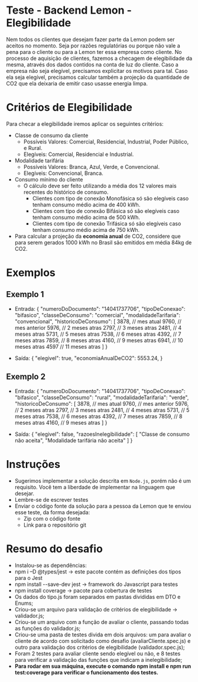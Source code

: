 # Teste - Backend Lemon - Elegibilidade

Nem todos os clientes que desejam fazer parte da Lemon podem ser aceitos no momento. Seja por razões regulatórias ou porque não vale a pena para o cliente ou para a Lemon ter essa empresa como cliente. No processo de aquisição de clientes, fazemos a checagem de elegibilidade da mesma, através dos dados contidos na conta de luz do cliente. Caso a empresa não seja elegível, precisamos explicitar os motivos para tal. Caso ela seja elegível, precisamos calcular também a projeção da quantidade de CO2 que ela deixaria de emitir caso usasse energia limpa.

# Critérios de Elegibilidade

Para checar a elegibilidade iremos aplicar os seguintes critérios:

- Classe de consumo da cliente
    - Possíveis Valores: Comercial, Residencial, Industrial, Poder Público, e Rural.
    - Elegíveis: Comercial, Residencial e Industrial.
- Modalidade tarifária
    - Possíveis Valores: Branca, Azul, Verde, e Convencional.
    - Elegíveis: Convencional, Branca.
- Consumo mínimo do cliente
    - O cálculo deve ser feito utilizando a média dos 12 valores mais recentes do histórico de consumo.
        - Clientes com tipo de conexão Monofásica só são elegíveis caso tenham consumo médio acima de 400 kWh.
        - Clientes com tipo de conexão Bifásica só são elegíveis caso tenham consumo médio acima de 500 kWh.
        - Clientes com tipo de conexão Trifásica só são elegíveis caso tenham consumo médio acima de 750 kWh.
- Para calcular a projeção da **economia anual** de CO2, considere que para serem gerados 1000 kWh no Brasil são emitidos em média 84kg de CO2.

# Exemplos 

## Exemplo 1
- Entrada:
{
  "numeroDoDocumento": "14041737706",
  "tipoDeConexao": "bifasico",
  "classeDeConsumo": "comercial",
  "modalidadeTarifaria": "convencional",
  "historicoDeConsumo": [
    3878, // mes atual
    9760, // mes anterior
    5976, // 2 meses atras
    2797, // 3 meses atras
    2481, // 4 meses atras
    5731, // 5 meses atras
    7538, // 6 meses atras
    4392, // 7 meses atras
    7859, // 8 meses atras
    4160, // 9 meses atras
    6941, // 10 meses atras
    4597  // 11 meses atras
  ]
}

- Saída:
{
   "elegivel": true,
   "economiaAnualDeCO2": 5553.24,
}

## Exemplo 2 
- Entrada: 
{
  "numeroDoDocumento": "14041737706",
  "tipoDeConexao": "bifasico",
  "classeDeConsumo": "rural",
  "modalidadeTarifaria": "verde",
  "historicoDeConsumo": [
    3878, // mes atual
    9760, // mes anterior
    5976, // 2 meses atras
    2797, // 3 meses atras
    2481, // 4 meses atras
    5731, // 5 meses atras
    7538, // 6 meses atras
    4392, // 7 meses atras
    7859, // 8 meses atras
    4160, // 9 meses atras
  ]
}

- Saída: 
{
  "elegivel": false,
	"razoesInelegibilidade": [
    "Classe de consumo não aceita",
    "Modalidade tarifária não aceita"
  ]
}

# Instruções

- Sugerimos implementar a solução descrita em `Node.js`, porém não é um requisito. Você tem a liberdade de implementar na linguagem que desejar.
- Lembre-se de escrever testes
- Enviar o código fonte da solução para a pessoa da Lemon que te enviou esse teste, da forma desejada:
    - Zip com o código fonte
    - Link para o repositório git

# Resumo do desafio 

-	Instalou-se as dependências: 
  - npm i –D @types/jest -> este pacote contém as definições dos tipos para o Jest
  - npm install --save-dev jest -> framework do Javascript para testes
  - npm install coverage -> pacote para cobertura de testes
  -	Os dados do tipo.js foram separados em pastas divididas em DTO e Enums;
-	Criou-se um arquivo para validação de critérios de elegibilidade -> validador.js;
-	Criou-se um arquivo com a função de avaliar o cliente, passando todas as funções do validador.js;
-	Criou-se uma pasta de testes divida em dois arquivos: um para avaliar o cliente de acordo com solicitado como desafio (avaliarCliente.spec.js) e outro para validação dos critérios de elegibilidade (validador.spec.js);
-	Foram 2 testes para avaliar cliente sendo elegível ou não, e 8 testes para verificar a validação das funções que indicam a inelegibilidade;
-	**Para rodar em sua máquina, execute o comando npm install e npm run test:coverage para verificar o funcionamento dos testes.**



